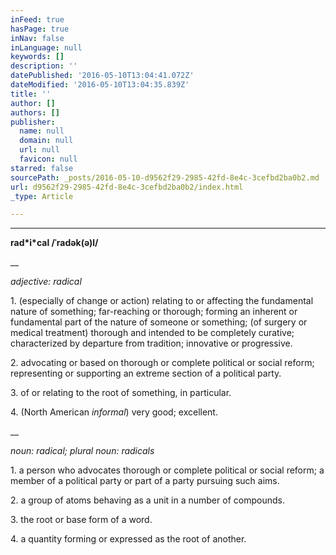 ```yaml
---
inFeed: true
hasPage: true
inNav: false
inLanguage: null
keywords: []
description: ''
datePublished: '2016-05-10T13:04:41.072Z'
dateModified: '2016-05-10T13:04:35.839Z'
title: ''
author: []
authors: []
publisher:
  name: null
  domain: null
  url: null
  favicon: null
starred: false
sourcePath: _posts/2016-05-10-d9562f29-2985-42fd-8e4c-3cefbd2ba0b2.md
url: d9562f29-2985-42fd-8e4c-3cefbd2ba0b2/index.html
_type: Article

---
```

****

**rad\*i\*cal /ˈradək(ə)l/**

__

_adjective: radical_

1\. (especially of change or action) relating to or affecting the fundamental nature of something; far-reaching or thorough; forming an inherent or fundamental part of the nature of someone or something; (of surgery or medical treatment) thorough and intended to be completely curative; characterized by departure from tradition; innovative or progressive.

2\. advocating or based on thorough or complete political or social reform; representing or supporting an extreme section of a political party.

3\. of or relating to the root of something, in particular.

4\. (North American _informal_) very good; excellent.

__

_noun: radical; plural noun: radicals_

1\. a person who advocates thorough or complete political or social reform; a member of a political party or part of a party pursuing such aims.

2\. a group of atoms behaving as a unit in a number of compounds.

3\. the root or base form of a word.

4\. a quantity forming or
expressed as the root of another.